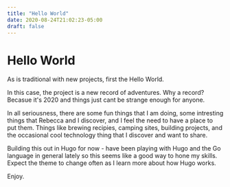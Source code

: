 ```yaml
---
title: "Hello World"
date: 2020-08-24T21:02:23-05:00
draft: false
---
```


# Hello World

As is traditional with new projects, first the Hello World. 

In this case, the project is a new record of adventures. Why a record? Becasue it's 2020 and
things just cant be strange enough for anyone. 

In all seriousness, there are some fun things that I am doing, some intresting things that Rebecca
and I discover, and I feel the need to have a place to put them. Things like brewing recipies,
camping sites, building projects, and the occasional cool technology thing that I discover and
want to share.

Building this out in Hugo for now - have been playing with Hugo and the Go language in general
lately so this seems like a good way to hone my skills. Expect the theme to change often as I
learn more about how Hugo works.

Enjoy.


